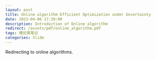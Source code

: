 ```yaml
---
layout: post
title: Online algorithm Efficient Optimization under Uncertainty
date: 2023-04-06 17:39:00
description: Introduction of Online algorithm
redirect: /assets/pdf/online_algorithm.pdf
tags: 理论类笔记
categories: Slide
---
```


Redirecting to online algorithms.
